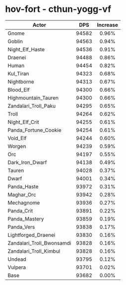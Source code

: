 # hov-fort - cthun-yogg-vf
| Actor | DPS | Increase |
|---|:---:|:---:|
|Gnome|94582|0.96%|
|Goblin|94563|0.94%|
|Night_Elf_Haste|94536|0.91%|
|Draenei|94488|0.86%|
|Human|94454|0.82%|
|Kul_Tiran|94323|0.68%|
|Nightborne|94313|0.67%|
|Blood_Elf|94300|0.66%|
|Highmountain_Tauren|94300|0.66%|
|Zandalari_Troll_Paku|94295|0.65%|
|Troll|94264|0.62%|
|Night_Elf_Crit|94255|0.61%|
|Panda_Fortune_Cookie|94254|0.61%|
|Void_Elf|94244|0.60%|
|Worgen|94239|0.59%|
|Orc|94197|0.55%|
|Dark_Iron_Dwarf|94138|0.49%|
|Tauren|94028|0.37%|
|Dwarf|94001|0.34%|
|Panda_Haste|93972|0.31%|
|Maghar_Orc|93942|0.28%|
|Mechagnome|93936|0.27%|
|Panda_Crit|93891|0.22%|
|Panda_Mastery|93859|0.19%|
|Panda_Vers|93838|0.17%|
|Lightforged_Draenei|93830|0.16%|
|Zandalari_Troll_Bwonsamdi|93828|0.16%|
|Zandalari_Troll_Kimbul|93828|0.16%|
|Undead|93795|0.12%|
|Vulpera|93701|0.02%|
|Base|93682|0.00%|
